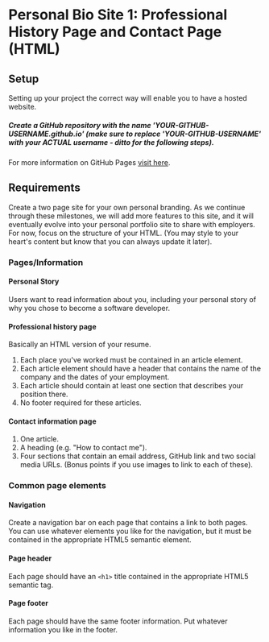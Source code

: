 # Personal Bio Site 1: Professional History Page and Contact Page (HTML)

## Setup

Setting up your project the correct way will enable you to have a hosted website. 

##### Create a GitHub repository with the name 'YOUR-GITHUB-USERNAME.github.io' (make sure to replace 'YOUR-GITHUB-USERNAME' with your ACTUAL username - ditto for the following steps). 

For more information on GitHub Pages [visit here](https://pages.github.com/). 

## Requirements

Create a two page site for your own personal branding. As we continue through these milestones, we will add more features to this site, and it will eventually evolve into your personal portfolio site to share with employers. For now, focus on the structure of your HTML. (You may style to your heart's content but know that you can always update it later). 

### Pages/Information

#### Personal Story
Users want to read information about you, including your personal story of why you chose to become a software developer.

#### Professional history page

Basically an HTML version of your resume.

1. Each place you've worked must be contained in an article element.
1. Each article element should have a header that contains the name of the company and the dates of your employment. 
1. Each article should contain at least one section that describes your position there.
1. No footer required for these articles.

#### Contact information page

1. One article.
1. A heading (e.g. "How to contact me").
1. Four sections that contain an email address, GitHub link and two social media URLs. (Bonus points if you use images to link to each of these). 

### Common page elements

#### Navigation

Create a navigation bar on each page that contains a link to both pages. You can use whatever elements you like for the navigation, but it must be contained in the appropriate HTML5 semantic element.

#### Page header

Each page should have an `<h1>` title contained in the appropriate HTML5 semantic tag.

#### Page footer

Each page should have the same footer information. Put whatever information you like in the footer.
